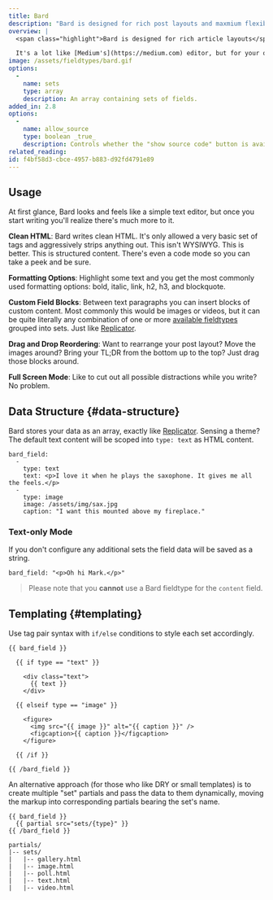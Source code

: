 ```yaml
---
title: Bard
description: "Bard is designed for rich post layouts and maxmium flexibility."
overview: |
  <span class="highlight">Bard is designed for rich article layouts</span>. It's more than a content editor, it's practically a layout designer. Bard starts with simple, rich text editor with popup formatting controls. It stores structured data and adds the ability to insert blocks of any arrangement of custom fields amidst the text.

  It's a lot like [Medium's](https://medium.com) editor, but for your own site. It's also 100% compatible with [Replicator's](/fieldtypes/replicator) data structure — you can easily switch between their interfaces if you desire.
image: /assets/fieldtypes/bard.gif
options:
  -
    name: sets
    type: array
    description: An array containing sets of fields.
added_in: 2.8
options:
  -
    name: allow_source
    type: boolean _true_
    description: Controls whether the "show source code" button is available to your editors.
related_reading:
id: f4bf58d3-cbce-4957-b883-d92fd4791e89
---
```

## Usage

At first glance, Bard looks and feels like a simple text editor, but once you start writing you'll realize there's much more to it.

**Clean HTML**: Bard writes clean HTML. It's only allowed a very basic set of tags and aggressively strips anything out. This isn't WYSIWYG. This is better. This is structured content. There's even a code mode so you can take a peek and be sure.

**Formatting Options**: Highlight some text and you get the most commonly used formatting options: bold, italic, link, h2, h3, and blockquote.

**Custom Field Blocks**: Between text paragraphs you can insert blocks of custom content. Most commonly this would be images or videos, but it can be quite literally any combination of one or more [available fieldtypes][fieldtypes] grouped into sets. Just like [Replicator][replicator].

**Drag and Drop Reordering**: Want to rearrange your post layout? Move the images around? Bring your TL;DR from the bottom up to the top? Just drag those blocks around.

**Full Screen Mode**: Like to cut out all possible distractions while you write? No problem.



## Data Structure {#data-structure}

Bard stores your data as an array, exactly like [Replicator][replicator]. Sensing a theme? The default text content will be scoped into `type: text` as HTML content.

```.language-yaml
bard_field:
  -
    type: text
    text: <p>I love it when he plays the saxophone. It gives me all the feels.</p>
  -
    type: image
    image: /assets/img/sax.jpg
    caption: "I want this mounted above my fireplace."
```

### Text-only Mode

If you don't configure any additional sets the field data will be saved as a string.
```.language-yaml
bard_field: "<p>Oh hi Mark.</p>"
```

> Please note that you **cannot** use a Bard fieldtype for the `content` field.

## Templating {#templating}

Use tag pair syntax with `if/else` conditions to style each set accordingly.

```
{{ bard_field }}

  {{ if type == "text" }}

    <div class="text">
      {{ text }}
    </div>

  {{ elseif type == "image" }}

    <figure>
      <img src="{{ image }}" alt="{{ caption }}" />
      <figcaption>{{ caption }}</figcaption>
    </figure>

  {{ /if }}

{{ /bard_field }}
```

An alternative approach (for those who like DRY or small templates) is to create multiple "set" partials and pass the data to them dynamically, moving the markup into corresponding partials bearing the set's name.

```
{{ bard_field }}
  {{ partial src="sets/{type}" }}
{{ /bard_field }}
```

```language-files
partials/
|-- sets/
|   |-- gallery.html
|   |-- image.html
|   |-- poll.html
|   |-- text.html
|   |-- video.html
```

[replicator]: /fieldtypes/replicator
[fieldtypes]: /fieldtypes
